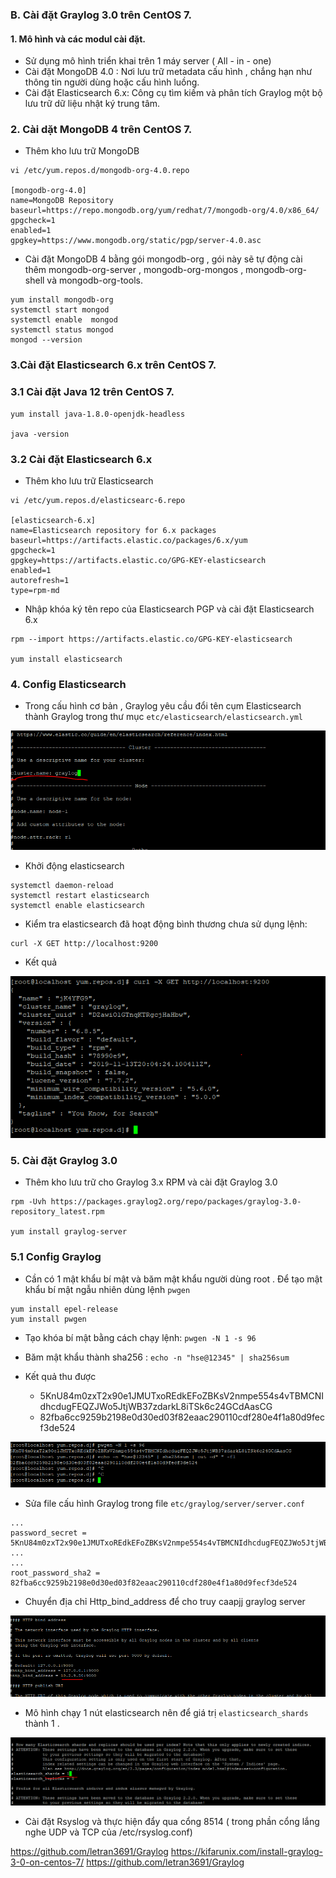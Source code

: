 ### B. Cài đặt Graylog 3.0 trên CentOS 7.

#### 1. Mô hình và các modul cài đặt.
- Sử dụng mô hình triển khai trên 1 máy server ( All - in - one)
- Cài đặt MongoDB 4.0 : Nơi lưu trữ metadata cấu hình , chắng hạn như thông tin người dùng hoặc cấu hình luồng.
- Cài đặt Elasticsearch 6.x: Công cụ tìm kiếm và phân tích Graylog một bộ lưu trữ dữ liệu nhật ký trung tâm.

### 2. Cài dặt MongoDB 4 trên CentOS 7.

- Thêm kho lưu trữ MongoDB
```
vi /etc/yum.repos.d/mongodb-org-4.0.repo

[mongodb-org-4.0]
name=MongoDB Repository
baseurl=https://repo.mongodb.org/yum/redhat/7/mongodb-org/4.0/x86_64/
gpgcheck=1
enabled=1
gpgkey=https://www.mongodb.org/static/pgp/server-4.0.asc

```

- Cài đặt MongoDB 4 bằng gói mongodb-org , gói này sẽ tự động cài thêm  mongodb-org-server , mongodb-org-mongos , mongodb-org-shell và mongodb-org-tools.

```
yum install mongodb-org 
systemctl start mongod
systemctl enable  mongod
systemctl status mongod
mongod --version

```

### 3.Cài đặt Elasticsearch 6.x trên CentOS 7.

### 3.1 Cài đặt Java 12 trên CentOS 7.

```
yum install java-1.8.0-openjdk-headless

java -version
```

### 3.2 Cài đặt Elasticsearch 6.x
- Thêm kho lưu trữ Elasticsearch 

```
vi /etc/yum.repos.d/elasticsearc-6.repo

[elasticsearch-6.x]
name=Elasticsearch repository for 6.x packages
baseurl=https://artifacts.elastic.co/packages/6.x/yum
gpgcheck=1
gpgkey=https://artifacts.elastic.co/GPG-KEY-elasticsearch
enabled=1
autorefresh=1
type=rpm-md

```
- Nhập khóa ký tên repo của Elasticsearch PGP và cài đặt Elasticsearch 6.x
```
rpm --import https://artifacts.elastic.co/GPG-KEY-elasticsearch

yum install elasticsearch

```

### 4. Config Elasticsearch
- Trong cấu hình cơ bản , Graylog yêu cầu đổi tên cụm Elasticsearch thành Graylog trong thư mục ` etc/elasticsearch/elasticsearch.yml `

![](../images/17.png)


- Khởi động elasticsearch
```
systemctl daemon-reload 
systemctl restart elasticsearch 
systemctl enable elasticsearch

```

- Kiểm tra elasticsearch đã hoạt động bình thương chưa sử dụng lệnh: 
```
curl -X GET http://localhost:9200
```
- Kết quả 

![](../images/18.png)


### 5. Cài đặt Graylog 3.0

- Thêm kho lưu trữ cho Graylog 3.x RPM  và cài đặt Graylog 3.0

``` 
rpm -Uvh https://packages.graylog2.org/repo/packages/graylog-3.0-repository_latest.rpm

yum install graylog-server

```
### 5.1 Config Graylog
- Cần có 1 mật khẩu bí mật và băm mật khẩu người dùng root . Để tạo mật khẩu bí mật ngẫu nhiên dùng lệnh ` pwgen `
```
yum install epel-release
yum install pwgen

```

- Tạo khóa bí mật bằng cách chạy lệnh:  ` pwgen -N 1 -s 96 `
- Băm mật khẩu thành sha256 : ` echo -n "hse@12345" | sha256sum  `

- Kết quả thu được 
	- 5KnU84m0zxT2x90e1JMUTxoREdkEFoZBKsV2nmpe554s4vTBMCNIdhcdugFEQZJWo5JtjWB37zdarkL8iTSk6c24GCdAasCG
	- 82fba6cc9259b2198e0d30ed03f82eaac290110cdf280e4f1a80d9fecf3de524

![](../images/19.png)


- Sửa file cấu hình Graylog trong file ` etc/graylog/server/server.conf `
```
...
password_secret = 5KnU84m0zxT2x90e1JMUTxoREdkEFoZBKsV2nmpe554s4vTBMCNIdhcdugFEQZJWo5JtjWB37zdarkL8iTSk6c24GCdAasCG
...
...
root_password_sha2 = 82fba6cc9259b2198e0d30ed03f82eaac290110cdf280e4f1a80d9fecf3de524

```
- Chuyển địa chỉ Http_bind_address để cho truy caapjj graylog server

![](../images/20.png)

- Mô hình chạy 1 nút elasticsearch nên để giá trị ` elasticsearch_shards ` thành 1 .

![](../images/21.png)



- Cài đặt Rsyslog và thực hiện đẩy qua cổng 8514 ( trong phần cổng lắng nghe UDP và TCP của /etc/rsyslog.conf)

https://github.com/letran3691/Graylog
https://kifarunix.com/install-graylog-3-0-on-centos-7/
https://github.com/letran3691/Graylog























